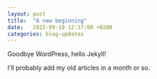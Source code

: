 ```yaml
---
layout: post
title:  "A new beginning"
date:   2022-09-10 12:37:00 +0200
categories: blog-updates
---
```


Goodbye WordPress, hello Jekyll!

I'll probably add my old articles in a month or so.
